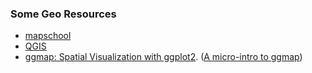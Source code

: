 ### Some Geo Resources

 * [mapschool](http://mapschool.io/)
 * [QGIS](http://www.qgis.org/en/site/)
 * [ggmap: Spatial Visualization with
ggplot2](http://stat405.had.co.nz/ggmap.pdf). ([A micro-intro to ggmap](http://planspace.org/2014/02/23/a-micro-intro-to-ggmap/))
